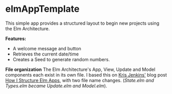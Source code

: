 # elmAppTemplate
This simple app provides a structured layout to begin new projects using the Elm Architecture. 

**Features:**

 - A welcome message and button
 - Retrieves the current date/time 
 - Creates a Seed to generate random numbers. 

**File organization**
The Elm Architecture's App, View, Update and Model components each exist in its own file. I based this on [Kris Jenkins'](https://github.com/krisajenkins) blog post [How I Structure Elm Apps](http://blog.jenkster.com/2016/04/how-i-structure-elm-apps.html), with two file name changes. (*State.elm and Types.elm became Update.elm and Model.elm*).
